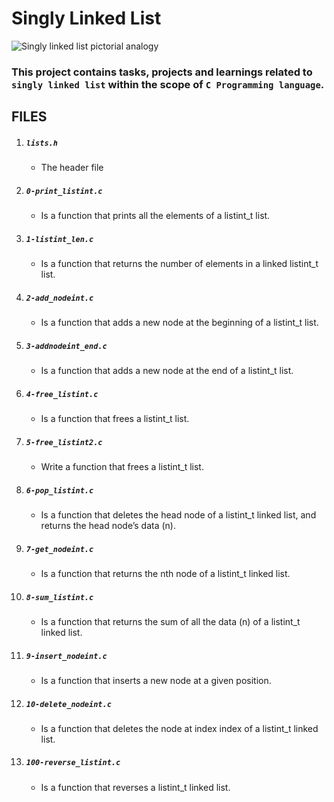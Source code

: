 # Singly Linked List

![Singly linked list pictorial analogy](https://www.w3resource.com/w3r_images/linked-list-single-in-c.png)

### This project contains tasks, projects and learnings related to `singly linked list` within the scope of `C Programming language`.

## FILES

1. ##### `lists.h`
    + The header file

2. ##### `0-print_listint.c`
    + Is a function that prints all the elements of a listint_t list.

3. ##### `1-listint_len.c`
    + Is a function that returns the number of elements in a linked listint_t list.

4. ##### `2-add_nodeint.c`
    + Is a function that adds a new node at the beginning of a listint_t list.

5. ##### `3-addnodeint_end.c`
    + Is a function that adds a new node at the end of a listint_t list.

6. ##### `4-free_listint.c`
    + Is a function that frees a listint_t list.

7. ##### `5-free_listint2.c`
    + Write a function that frees a listint_t list.

8. ##### `6-pop_listint.c`
    + Is a function that deletes the head node of a listint_t linked list, and returns the head node’s data (n).

9. ##### `7-get_nodeint.c`
    + Is a function that returns the nth node of a listint_t linked list.

10. ##### `8-sum_listint.c`
    + Is a function that returns the sum of all the data (n) of a listint_t linked list.

11. ##### `9-insert_nodeint.c`
    + Is a function that inserts a new node at a given position.

12. ##### `10-delete_nodeint.c`
    + Is a function that deletes the node at index index of a listint_t linked list.

13. ##### `100-reverse_listint.c`
    + Is a function that reverses a listint_t linked list.
